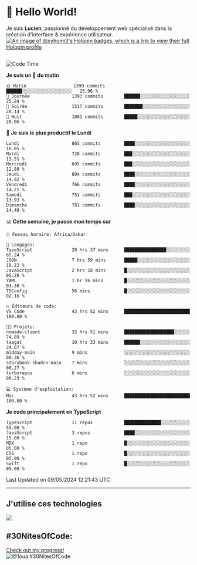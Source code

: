 # 👋 Hello World!

Je suis **Lucien**, passionné du développement web spécialisé dans la création d'interface & expérience utilisateur.
[![An image of @xyhomi3's Holopin badges, which is a link to view their full Holopin profile](https://holopin.me/xyhomi3)](https://holopin.io/@xyhomi3)

##

<!--START_SECTION:waka-->
![Code Time](http://img.shields.io/badge/Code%20Time-1%2C157%20hrs%2046%20mins-blue)

**Je suis un 🐤 du matin** 

```text
🌞 Matin                  1399 commits        ██████░░░░░░░░░░░░░░░░░░░   25.96 % 
🌆 Journée                1393 commits        ██████░░░░░░░░░░░░░░░░░░░   25.84 % 
🌃 Soirée                 1517 commits        ███████░░░░░░░░░░░░░░░░░░   28.14 % 
🌙 Nuit                   1081 commits        █████░░░░░░░░░░░░░░░░░░░░   20.06 % 
```
📅 **Je suis le plus productif le Lundi** 

```text
Lundi                    865 commits         ████░░░░░░░░░░░░░░░░░░░░░   16.05 % 
Mardi                    728 commits         ███░░░░░░░░░░░░░░░░░░░░░░   13.51 % 
Mercredi                 695 commits         ███░░░░░░░░░░░░░░░░░░░░░░   12.89 % 
Jeudi                    804 commits         ████░░░░░░░░░░░░░░░░░░░░░   14.92 % 
Vendredi                 766 commits         ████░░░░░░░░░░░░░░░░░░░░░   14.21 % 
Samedi                   751 commits         ███░░░░░░░░░░░░░░░░░░░░░░   13.93 % 
Dimanche                 781 commits         ████░░░░░░░░░░░░░░░░░░░░░   14.49 % 
```


📊 **Cette semaine, je passe mon temps sur** 

```text
🕑︎ Fuseau horaire: Africa/Dakar

💬 Langages: 
TypeScript               28 hrs 37 mins      ████████████████░░░░░░░░░   65.24 % 
JSON                     7 hrs 59 mins       █████░░░░░░░░░░░░░░░░░░░░   18.22 % 
JavaScript               2 hrs 18 mins       █░░░░░░░░░░░░░░░░░░░░░░░░   05.28 % 
YAML                     1 hr 26 mins        █░░░░░░░░░░░░░░░░░░░░░░░░   03.30 % 
TSConfig                 56 mins             █░░░░░░░░░░░░░░░░░░░░░░░░   02.16 % 

🔥 Éditeurs de code: 
VS Code                  43 hrs 52 mins      █████████████████████████   100.00 % 

🐱‍💻 Projets: 
nomade-client            32 hrs 51 mins      ███████████████████░░░░░░   74.89 % 
taagat                   10 hrs 33 mins      ██████░░░░░░░░░░░░░░░░░░░   24.07 % 
midday-main              9 mins              ░░░░░░░░░░░░░░░░░░░░░░░░░   00.36 % 
storybook-shadcn-main    7 mins              ░░░░░░░░░░░░░░░░░░░░░░░░░   00.27 % 
turborepos               6 mins              ░░░░░░░░░░░░░░░░░░░░░░░░░   00.23 % 

💻 Système d'exploitation: 
Mac                      43 hrs 52 mins      █████████████████████████   100.00 % 
```

**Je code principalement en TypeScript** 

```text
TypeScript               11 repos            ██████████████░░░░░░░░░░░   55.00 % 
JavaScript               3 repos             ████░░░░░░░░░░░░░░░░░░░░░   15.00 % 
MDX                      1 repo              █░░░░░░░░░░░░░░░░░░░░░░░░   05.00 % 
CSS                      1 repo              █░░░░░░░░░░░░░░░░░░░░░░░░   05.00 % 
Swift                    1 repo              █░░░░░░░░░░░░░░░░░░░░░░░░   05.00 % 
```




 Last Updated on 09/05/2024 12:21:43 UTC
<!--END_SECTION:waka-->
---

## J'utilise ces technologies

<p align="left">
  <a href="https://skillicons.dev">
    <img src="https://skillicons.dev/icons?i=ts,js,md,scss,tailwind,react,redux,docker,express,astro,vite,nextjs,vercel,figma,ableton" />
  </a>
</p>

## #30NitesOfCode:
  [Check out my progress!](https://www.codedex.io/@1oua/30-nites-of-code)  
  ![@1oua #30NitesOfCode](https://www.codedex.io/api/petStatus?user=1oua)
